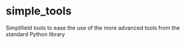 # simple_tools
Simplifield tools to ease the use of the more advanced tools from the standard Python library
